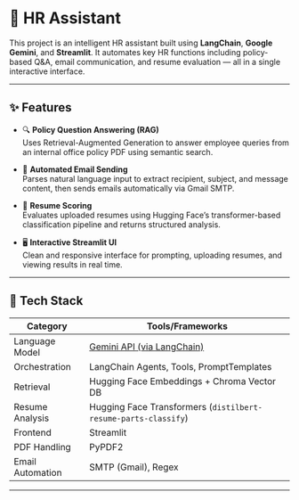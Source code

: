 # 🤖 HR Assistant

This project is an intelligent HR assistant built using **LangChain**, **Google Gemini**, and **Streamlit**. It automates key HR functions including policy-based Q&A, email communication, and resume evaluation — all in a single interactive interface.

---

## ✨ Features

- 🔍 **Policy Question Answering (RAG)**  
  Uses Retrieval-Augmented Generation to answer employee queries from an internal office policy PDF using semantic search.

- 📩 **Automated Email Sending**  
  Parses natural language input to extract recipient, subject, and message content, then sends emails automatically via Gmail SMTP.

- 📄 **Resume Scoring**  
  Evaluates uploaded resumes using Hugging Face’s transformer-based classification pipeline and returns structured analysis.

- 🖥️ **Interactive Streamlit UI**  
  Clean and responsive interface for prompting, uploading resumes, and viewing results in real time.

---

## 🧠 Tech Stack

| Category          | Tools/Frameworks                                                                 |
|------------------|-----------------------------------------------------------------------------------|
| Language Model    | [Gemini API (via LangChain)](https://ai.google.dev)                              |
| Orchestration     | LangChain Agents, Tools, PromptTemplates                                         |
| Retrieval         | Hugging Face Embeddings + Chroma Vector DB                                       |
| Resume Analysis   | Hugging Face Transformers (`distilbert-resume-parts-classify`)                   |
| Frontend          | Streamlit                                                                         |
| PDF Handling      | PyPDF2                                                                             |
| Email Automation  | SMTP (Gmail), Regex                                                               |

---




